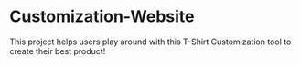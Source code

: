 # Customization-Website
This project helps users play around with this T-Shirt Customization tool to create their best product! 
